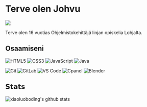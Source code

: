 # Terve olen Johvu

[![](https://img.shields.io/badge/-@johvu-%23181717?style=flat-square&logo=github)](https://github.com/johvu)


Terve olen 16 vuotias Ohjelmistokehittäjä linjan opiskelia Lohjalta.


## Osaamiseni

![HTML5](https://img.shields.io/badge/-HTML5-%23E44D27?style=flat-square&logo=html5&logoColor=ffffff)
![CSS3](https://img.shields.io/badge/-CSS3-%231572B6?style=flat-square&logo=css3)
![JavaScript](https://img.shields.io/badge/-JavaScript-%23F7DF1C?style=flat-square&logo=javascript&logoColor=000000&labelColor=%23F7DF1C&color=%23FFCE5A)
![Java](https://img.shields.io/badge/-Java-fff?&logo=Java&logoColor=000000)


![Git](https://img.shields.io/badge/-Git-%23F05032?style=flat-square&logo=git&logoColor=%23ffffff)
![GitLab](https://img.shields.io/badge/-GitLab-FCA121?style=flat-square&logo=gitlab)
![VS Code](https://img.shields.io/badge/-VSCode-%23007ACC?style=flat-square&logo=visual-studio-code)
![Cpanel](https://img.shields.io/badge/cpanel-%23007ACC?style=flat-square&logo==cpanel&logoColor=white)
![Blender](https://img.shields.io/badge/-blender-%23007ACC?style=flat-square&logo=blender)


## 𝗦𝘁𝗮𝘁𝘀

![xiaoluoboding's github stats](https://github-readme-stats.vercel.app/api?username=johvu&show_icons=true&theme=dracula)
